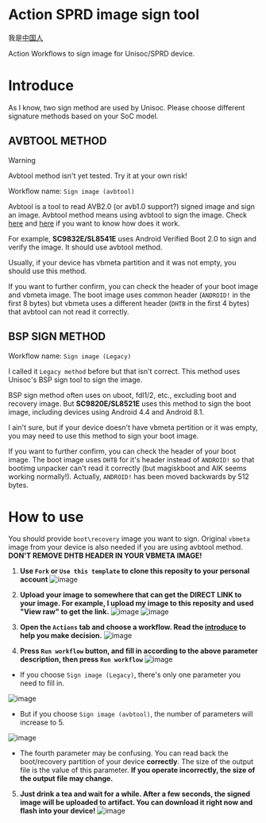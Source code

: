 # Action SPRD image sign tool

我是[中国人](README-ZH.md)

Action Workflows to sign image for Unisoc/SPRD device.

# Introduce

As I know, two sign method are used by Unisoc. Please choose different signature methods based on your SoC model.

## AVBTOOL METHOD

> [!Warning]
> Avbtool method isn't yet tested. Try it at your own risk!

Workflow name: `Sign image (avbtool)`

Avbtool is a tool to read AVB2.0 (or avb1.0 support?) signed image and sign an image. Avbtool method means using avbtool to sign the image. Check [here](https://www.hovatek.com/forum/thread-32664.html) and [here](https://www.hovatek.com/forum/thread-32674.html) if you want to know how does it work.

For example, **SC9832E/SL8541E** uses Android Verified Boot 2.0 to sign and verify the image. It should use avbtool method.

Usually, if your device has vbmeta partition and it was not empty, you should use this method.

If you want to further confirm, you can check the header of your boot image and vbmeta image. The boot image uses common header (`ANDROID!` in the first 8 bytes) but vbmeta uses a different header (`DHTB` in the first 4 bytes) that avbtool can not read it correctly. 

## BSP SIGN METHOD

Workflow name: `Sign image (Legacy)`

I called it `Legacy method` before but that isn't correct. This method uses Unisoc's BSP sign tool to sign the image. 

BSP sign method often uses on uboot, fdl1/2, etc., excluding boot and recovery image. But **SC9820E/SL8521E** uses this method to sign the boot image, including devices using Android 4.4 and Android 8.1. 

I ain't sure, but if your device doesn't have vbmeta pertition or it was empty, you may need to use this method to sign your boot image.

If you want to further confirm, you can check the header of your boot image. The boot image uses `DHTB` for it's header instead of `ANDROID!` so that bootimg unpacker can't read it correctly (but magiskboot and AIK seems working normally!). Actually, `ANDROID!` has been moved backwards by 512 bytes.

# How to use

You should provide `boot\recovery` image you want to sign. Original `vbmeta` image from your device is also needed if you are using avbtool method. **DON'T REMOVE DHTB HEADER IN YOUR VBMETA IMAGE!**

1. **Use `Fork` or `Use this template` to clone this reposity to your personal account**
![image](.res/1.png)

2. **Upload your image to somewhere that can get the DIRECT LINK to your image. For example, I upload my image to this reposity and used "View raw" to get the link.**
![image](.res/2.png)
![image](.res/3.png)

3. **Open the `Actions` tab and choose a workflow. Read the [introduce](#introduce) to help you make decision.**
![image](.res/4.png)

4. **Press `Run workflow` button, and fill in according to the above parameter description, then press `Run workflow`**
![image](.res/5.png)

- If you choose `Sign image (Legacy)`, there's only one parameter you need to fill in.

![image](.res/6.png)

- But if you choose `Sign image (avbtool)`, the number of parameters will increase to 5.

![image](.res/7.png)

- The fourth parameter may be confusing. You can read back the boot/recovery partition of your device **correctly**. The size of the output file is the value of this parameter. **If you operate incorrectly, the size of the output file may change.**

5. **Just drink a tea and wait for a while. After a few seconds, the signed image will be uploaded to artifact. You can download it right now and flash into your device!**
![image](.res/8.png)
